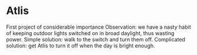 # Atlis
First project of considerable importance
Observation: we have a nasty habit of keeping outdoor lights switched on in broad daylight, thus wasting power.
Simple solution: walk to the switch and turn them off.
Complicated solution: get Atlis to turn it off when the day is bright enough.
